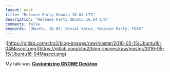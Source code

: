 ```yaml
---
layout: post
title: "Release Party Ubuntu 16.04 LTS"
description: "Release Party Ubuntu 16.04 LTS"
comments: false
keywords: "Ubuntu, 16.04, Xenial Xerus, Release Party, FOSS"
---
```

![https://gitlab.com/cho2/blog-images/raw/master/2016-05-15/Ubuntu16-04Mascot.png](https://gitlab.com/cho2/blog-images/raw/master/2016-05-15/Ubuntu16-04Mascot.png)

My talk was [**Customizing GNOME Desktop**](http://www.slideshare.net/cho2marsmellow/customizing-gnome-desktop)
